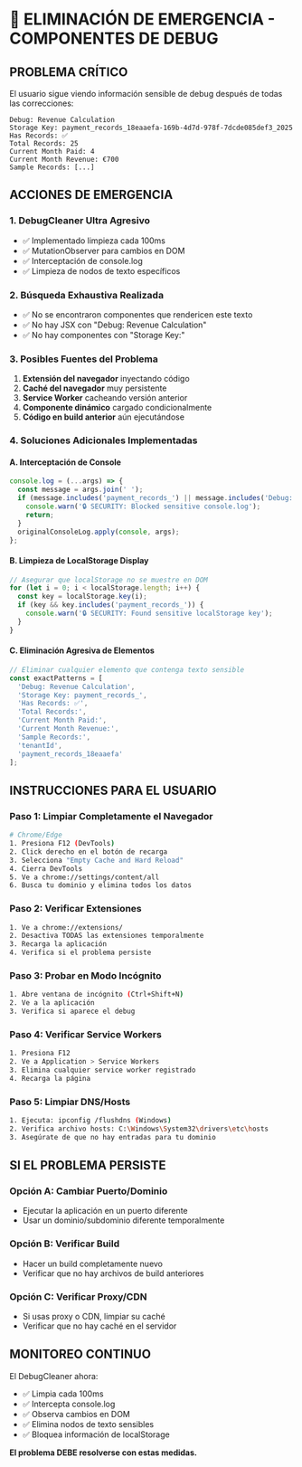 # 🚨 ELIMINACIÓN DE EMERGENCIA - COMPONENTES DE DEBUG

## PROBLEMA CRÍTICO
El usuario sigue viendo información sensible de debug después de todas las correcciones:

```
Debug: Revenue Calculation
Storage Key: payment_records_18eaaefa-169b-4d7d-978f-7dcde085def3_2025
Has Records: ✅
Total Records: 25
Current Month Paid: 4
Current Month Revenue: €700
Sample Records: [...]
```

## ACCIONES DE EMERGENCIA

### 1. DebugCleaner Ultra Agresivo
- ✅ Implementado limpieza cada 100ms
- ✅ MutationObserver para cambios en DOM
- ✅ Interceptación de console.log
- ✅ Limpieza de nodos de texto específicos

### 2. Búsqueda Exhaustiva Realizada
- ✅ No se encontraron componentes que rendericen este texto
- ✅ No hay JSX con "Debug: Revenue Calculation"
- ✅ No hay componentes con "Storage Key:"

### 3. Posibles Fuentes del Problema
1. **Extensión del navegador** inyectando código
2. **Caché del navegador** muy persistente
3. **Service Worker** cacheando versión anterior
4. **Componente dinámico** cargado condicionalmente
5. **Código en build anterior** aún ejecutándose

### 4. Soluciones Adicionales Implementadas

#### A. Interceptación de Console
```javascript
console.log = (...args) => {
  const message = args.join(' ');
  if (message.includes('payment_records_') || message.includes('Debug: Revenue')) {
    console.warn('🔒 SECURITY: Blocked sensitive console.log');
    return;
  }
  originalConsoleLog.apply(console, args);
};
```

#### B. Limpieza de LocalStorage Display
```javascript
// Asegurar que localStorage no se muestre en DOM
for (let i = 0; i < localStorage.length; i++) {
  const key = localStorage.key(i);
  if (key && key.includes('payment_records_')) {
    console.warn('🔒 SECURITY: Found sensitive localStorage key');
  }
}
```

#### C. Eliminación Agresiva de Elementos
```javascript
// Eliminar cualquier elemento que contenga texto sensible
const exactPatterns = [
  'Debug: Revenue Calculation',
  'Storage Key: payment_records_',
  'Has Records: ✅',
  'Total Records:',
  'Current Month Paid:',
  'Current Month Revenue:',
  'Sample Records:',
  'tenantId',
  'payment_records_18eaaefa'
];
```

## INSTRUCCIONES PARA EL USUARIO

### Paso 1: Limpiar Completamente el Navegador
```bash
# Chrome/Edge
1. Presiona F12 (DevTools)
2. Click derecho en el botón de recarga
3. Selecciona "Empty Cache and Hard Reload"
4. Cierra DevTools
5. Ve a chrome://settings/content/all
6. Busca tu dominio y elimina todos los datos
```

### Paso 2: Verificar Extensiones
```bash
1. Ve a chrome://extensions/
2. Desactiva TODAS las extensiones temporalmente
3. Recarga la aplicación
4. Verifica si el problema persiste
```

### Paso 3: Probar en Modo Incógnito
```bash
1. Abre ventana de incógnito (Ctrl+Shift+N)
2. Ve a la aplicación
3. Verifica si aparece el debug
```

### Paso 4: Verificar Service Workers
```bash
1. Presiona F12
2. Ve a Application > Service Workers
3. Elimina cualquier service worker registrado
4. Recarga la página
```

### Paso 5: Limpiar DNS/Hosts
```bash
1. Ejecuta: ipconfig /flushdns (Windows)
2. Verifica archivo hosts: C:\Windows\System32\drivers\etc\hosts
3. Asegúrate de que no hay entradas para tu dominio
```

## SI EL PROBLEMA PERSISTE

### Opción A: Cambiar Puerto/Dominio
- Ejecutar la aplicación en un puerto diferente
- Usar un dominio/subdominio diferente temporalmente

### Opción B: Verificar Build
- Hacer un build completamente nuevo
- Verificar que no hay archivos de build anteriores

### Opción C: Verificar Proxy/CDN
- Si usas proxy o CDN, limpiar su caché
- Verificar que no hay caché en el servidor

## MONITOREO CONTINUO

El DebugCleaner ahora:
- ✅ Limpia cada 100ms
- ✅ Intercepta console.log
- ✅ Observa cambios en DOM
- ✅ Elimina nodos de texto sensibles
- ✅ Bloquea información de localStorage

**El problema DEBE resolverse con estas medidas.**